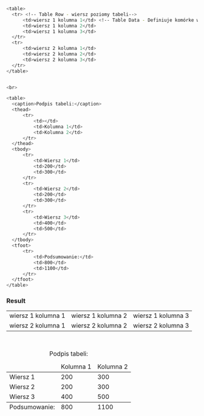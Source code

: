 ```bash
<table>
  <tr> <!-- Table Row - wiersz poziomy tabeli-->
      <td>wiersz 1 kolumna 1</td> <!-- Table Data - Definiuje komórke w tabeli-->
      <td>wiersz 1 kolumna 2</td>
      <td>wiersz 1 kolumna 3</td>
  </tr>
  <tr>
      <td>wiersz 2 kolumna 1</td>
      <td>wiersz 2 kolumna 2</td>
      <td>wiersz 2 kolumna 3</td>
  </tr>
</table>


<br>

<table>
  <caption>Podpis tabeli:</caption>
  <thead>
      <tr>
          <td></td>
          <td>Kolumna 1</td>
          <td>Kolumna 2</td>
      </tr>
  </thead>
  <tbody>
      <tr>
          <td>Wiersz 1</td>
          <td>200</td>
          <td>300</td>
      </tr>
      <tr>
          <td>Wiersz 2</td>
          <td>200</td>
          <td>300</td>
      </tr>
      <tr>
          <td>Wiersz 3</td>
          <td>400</td>
          <td>500</td>
      </tr>
  </tbody>
  <tfoot>
      <tr>
          <td>Podsumowanie:</td>
          <td>800</td>
          <td>1100</td>
      </tr>
  </tfoot>
</table>
```
### Result
<table>
  <tr> <!-- Table Row - wiersz poziomy tabeli-->
      <td>wiersz 1 kolumna 1</td> <!-- Table Data - Definiuje komórke w tabeli-->
      <td>wiersz 1 kolumna 2</td>
      <td>wiersz 1 kolumna 3</td>
  </tr>
  <tr>
      <td>wiersz 2 kolumna 1</td>
      <td>wiersz 2 kolumna 2</td>
      <td>wiersz 2 kolumna 3</td>
  </tr>
</table>


<br>

<table>
  <caption>Podpis tabeli:</caption>
  <thead>
      <tr>
          <td></td>
          <td>Kolumna 1</td>
          <td>Kolumna 2</td>
      </tr>
  </thead>
  <tbody>
      <tr>
          <td>Wiersz 1</td>
          <td>200</td>
          <td>300</td>
      </tr>
      <tr>
          <td>Wiersz 2</td>
          <td>200</td>
          <td>300</td>
      </tr>
      <tr>
          <td>Wiersz 3</td>
          <td>400</td>
          <td>500</td>
      </tr>
  </tbody>
  <tfoot>
      <tr>
          <td>Podsumowanie:</td>
          <td>800</td>
          <td>1100</td>
      </tr>
  </tfoot>
</table>
